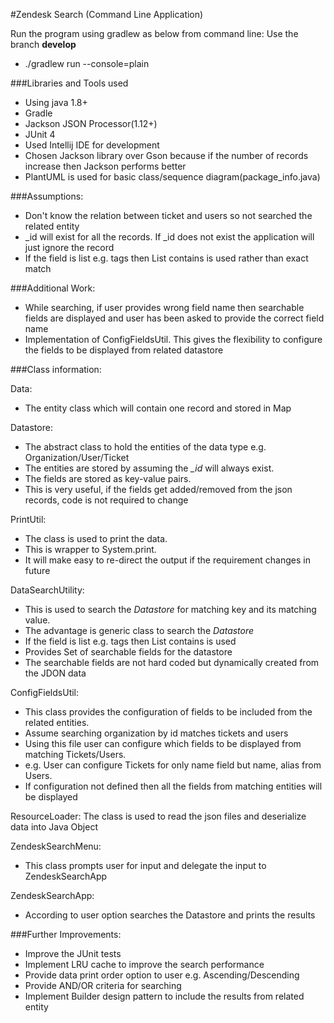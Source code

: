 #Zendesk Search (Command Line Application)

Run the program using gradlew as below from command line:
Use the branch **develop**
* ./gradlew run --console=plain

###Libraries and Tools used
* Using java 1.8+ 
* Gradle
* Jackson JSON Processor(1.12+)
* JUnit 4
* Used Intellij IDE for development
* Chosen Jackson library over Gson because if the number of records increase then Jackson performs better
* PlantUML is used for basic class/sequence diagram(package_info.java)

###Assumptions:
* Don't know the relation between ticket and users so not searched the related entity
* _id will exist for all the records. If _id does not exist the application will just ignore the record
* If the field is list e.g. tags then List contains is used rather than exact match

###Additional Work:
* While searching, if user provides wrong field name then searchable fields are displayed and 
user has been asked to provide the correct field name
* Implementation of ConfigFieldsUtil.
  This gives the flexibility to configure the fields to be displayed from related datastore


###Class information:

Data:
* The entity class which will contain one record and stored in Map

Datastore:
* The abstract class to hold the entities of the data type e.g. Organization/User/Ticket
* The entities are stored by assuming the *_id* will always exist.
* The fields are stored as key-value pairs.
* This is very useful, if the fields get added/removed from the json records, code is not required to change

PrintUtil:
* The class is used to print the data.
* This is wrapper to System.print.
* It will make easy to re-direct the output if the requirement changes in future

DataSearchUtility:
* This is used to search the *Datastore* for matching key and its matching value.
* The advantage is generic class to search the *Datastore*
* If the field is list e.g. tags then List contains is used
* Provides Set of searchable fields for the datastore
* The searchable fields are not hard coded but dynamically created from the JDON data 

ConfigFieldsUtil:
* This class provides the configuration of fields to be included from the related entities.
* Assume searching organization by id matches tickets and users
* Using this file user can configure which fields to be displayed from matching Tickets/Users.
* e.g. User can configure Tickets for only name field but name, alias from Users.
* If configuration not defined then all the fields from matching entities will be displayed

ResourceLoader:
The class is used to read the json files and deserialize data into Java Object

ZendeskSearchMenu:
* This class prompts user for input and delegate the input to ZendeskSearchApp

ZendeskSearchApp:
* According to user option searches the Datastore and prints the results

###Further Improvements:
* Improve the JUnit tests
* Implement LRU cache to improve the search performance
* Provide data print order option to user e.g. Ascending/Descending
* Provide AND/OR criteria for searching
* Implement Builder design pattern to include the results from related entity